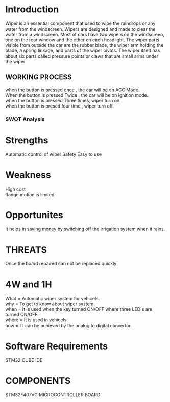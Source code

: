 # Introduction
Wiper is an essential component that used to wipe the raindrops or any water from the windscreen. Wipers are designed
and made to clear the water from a windscreen. Most of cars have two wipers on the windscreen, one on the rear
window and the other on each headlight. The wiper parts visible from outside the car are the rubber blade, the wiper
arm holding the blade, a spring linkage, and parts of the wiper pivots. The wiper itself has about six parts called
pressure points or claws that are small arms under the wiper
## WORKING PROCESS
when the button is pressed once , the car will be on ACC Mode. <br/>
When the button is pressed Twice , the car will be on ignition mode. <br/>
when the button is pressed Three times, wiper turn on.<br/>
when the button is presed four time , wiper turn off. <br/>
### SWOT Analysis
# Strengths <br/>
Automatic control of wiper
Safety
Easy to use
# Weakness <br/>
High cost <br/>
Range motion is limited <br/>
# Opportunites <br/>
It helps in saving money by switching off the irrigation system when it rains. <br/>
# THREATS <br/>
Once the board repaired can not be replaced quickly <br/>
# 4W and 1H
What = Automatic wiper system for vehicels.<br/>
why = To get to know about wiper system.<br/>
when = It is used when the key turned ON/OFF where three LED's are turned ON/OFF.<br/>
where = It is used in vehicels.<br/>
how = IT  can be achieved by the analog to digital convertor.<br/>
# Software Requirements <br/>
STM32 CUBE IDE
# COMPONENTS <br/>
STM32F407VG MICROCONTROLLER BOARD


